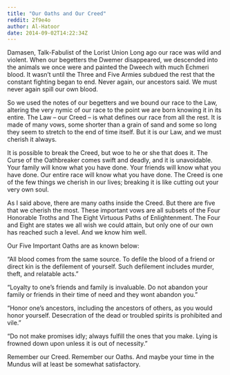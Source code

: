 ```yaml
---
title: "Our Oaths and Our Creed"
reddit: 2f9e4o
author: Al-Hatoor
date: 2014-09-02T14:22:34Z
---
```


Damasen, Talk-Fabulist of the Lorist Union
Long ago our race was wild and violent. When our begetters the Dwemer disappeared, we descended into the animals we once were and painted the Dweech with much Echmeri blood. It wasn’t until the Three and Five Armies subdued the rest that the constant fighting began to end. Never again, our ancestors said. We must never again spill our own blood.

So we used the notes of our begetters and we bound our race to the Law, altering the very nymic of our race to the point we are born knowing it in its entire. The Law – our Creed – is what defines our race from all the rest. It is made of many vows, some shorter than a grain of sand and some so long they seem to stretch to the end of time itself. But it is our Law, and we must cherish it always.

It is possible to break the Creed, but woe to he or she that does it. The Curse of the Oathbreaker comes swift and deadly, and it is unavoidable. Your family will know what you have done. Your friends will know what you have done. Our entire race will know what you have done. The Creed is one of the few things we cherish in our lives; breaking it is like cutting out your very own soul.

As I said above, there are many oaths inside the Creed. But there are five that we cherish the most. These important vows are all subsets of the Four Honorable Troths and The Eight Virtuous Paths of Enlightenment. The Four and Eight are states we all wish we could attain, but only one of our own has reached such a level. And we know him well.

Our Five Important Oaths are as known below:

“All blood comes from the same source. To defile the blood of a friend or direct kin is the defilement of yourself. Such defilement includes murder, theft, and relatable acts.”

“Loyalty to one’s friends and family is invaluable. Do not abandon your family or friends in their time of need and they wont abandon you.”

“Honor one’s ancestors, including the ancestors of others, as you would honor yourself. Desecration of the dead or troubled spirits is prohibited and vile.”

“Do not make promises idly; always fulfill the ones that you make. Lying is frowned down upon unless it is out of necessity.” 

Remember our Creed. Remember our Oaths. And maybe your time in the Mundus will at least be somewhat satisfactory.
